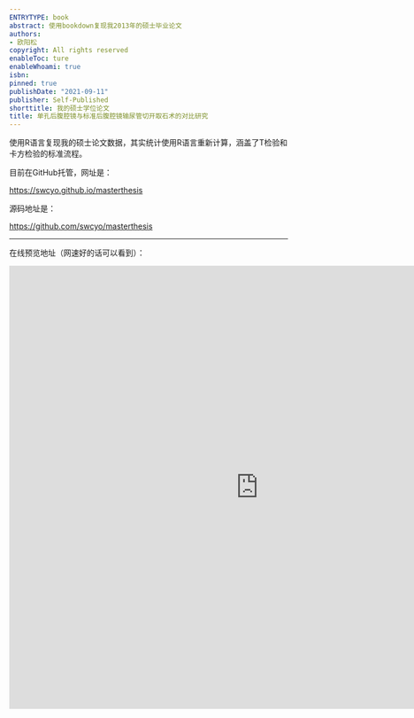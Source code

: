 ```yaml
---
ENTRYTYPE: book
abstract: 使用bookdown复现我2013年的硕士毕业论文
authors:
- 欧阳松
copyright: All rights reserved
enableToc: ture
enableWhoami: true
isbn: 
pinned: true
publishDate: "2021-09-11"
publisher: Self-Published
shorttitle: 我的硕士学位论文
title: 单孔后腹腔镜与标准后腹腔镜输尿管切开取石术的对比研究
---
```


使用R语言复现我的硕士论文数据，其实统计使用R语言重新计算，涵盖了T检验和卡方检验的标准流程。

目前在GitHub托管，网址是：

https://swcyo.github.io/masterthesis

源码地址是：

https://github.com/swcyo/masterthesis


---

在线预览地址（网速好的话可以看到）：
<iframe src="https://swcyo.github.io/masterthesis/" width="900" height="800" frameborder="0" style="border:0">
</iframe>
